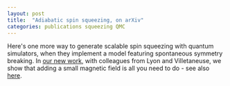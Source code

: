 ```yaml
---
layout: post
title:  "Adiabatic spin squeezing, on arXiv"
categories: publications squeezing QMC
---
```


Here's one more way to generate scalable spin squeezing with quantum simulators, when they implement a model featuring spontaneous symmetry breaking. In [our new work][link-arxiv], with colleagues from Lyon and Villetaneuse, we show that adding a small magnetic field is all you need to do - see also [here][link-research].

[link-arxiv]: https://arxiv.org/abs/2106.07460
[link-research]: /research.html#squeezing
